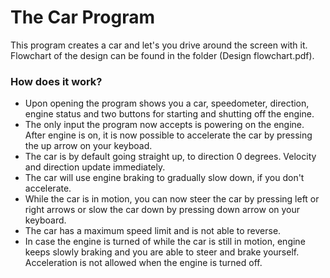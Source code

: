 # The Car Program

This program creates a car and let's you drive around the screen with it. Flowchart of the design can be found in the folder (Design flowchart.pdf).

### How does it work?
- Upon opening the program shows you a car, speedometer, direction, engine status and two buttons for starting and shutting off the engine.
- The only input the program now accepts is powering on the engine. After engine is on, it is now possible to accelerate the car by pressing the up arrow on your keyboad.
- The car is by default going straight up, to direction 0 degrees. Velocity and direction update immediately.
- The car will use engine braking to gradually slow down, if you don't accelerate.
- While the car is in motion, you can now steer the car by pressing left or right arrows or slow the car down by pressing down arrow on your keyboard.
- The car has a maximum speed limit and is not able to reverse.
- In case the engine is turned of while the car is still in motion, engine keeps slowly braking and you are able to steer and brake yourself. Acceleration is not allowed when the engine is turned off. 
